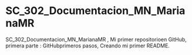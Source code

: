 # SC_302_Documentacion_MN_MarianaMR
SC_302_Documentacion_MN_MarianaMR , Mi primer repositorioen GitHub, primera parte : GitHubprimeros pasos, Creando mi primer README.

